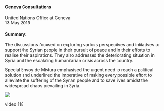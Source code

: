 <h4>Geneva Consultations</h4>


United Nations Office at Geneva
<br>
13 May 2015

	
<h4>Summary:</h4>	

The discussions focused on exploring various perspectives and initiatives to support the Syrian people in their pursuit of peace and in their efforts to realise their aspirations. They also addressed the deteriorating situation in Syria and the escalating humanitarian crisis across the country.

Special Envoy de Mistura emphasised the urgent need to reach a political solution and underlined the imperative of making every possible effort to alleviate the suffering of the Syrian people and to save lives amidst the widespread chaos prevailing in Syria.

![](117.JPG)

video 118
<p></p>

